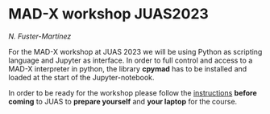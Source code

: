 # MAD-X workshop JUAS2023
*N. Fuster-Martínez*

For the MAD-X workshop at JUAS 2023 we will be using Python as scripting language and Jupyter as interface. In order to full control and access to a MAD-X interpreter in python, the library **cpymad** has to be installed and loaded at the start of the Jupyter-notebook.

In order to be ready for the workshop please follow the [instructions](./installation_guide.md) **before coming** to JUAS to **prepare yourself** and **your laptop** for the course.

